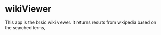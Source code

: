 # wikiViewer
This app is the basic wiki viewer. It returns results from wikipedia based on the searched terms,
